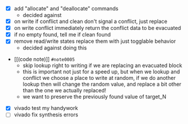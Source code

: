 - [x] add "allocate" and "deallocate" commands
	- decided against
- [x] on write if conflict and clean don't signal a conflict, just replace
- [x] on write conflict immediately return the conflict data to be evacuated
- [x] if no empty found, tell me if clean found
- [x] remove read/write states replace them with just togglable behavior
	- decided against doing this
- [[(code note)]] `#note0005`
	- skip lookup right to writing if we are replacing an evacuated block
	- this is important not just for a speed up, but when we lookup and conflict we choose a place to write at random, if we do another lookup then will change the random value, and replace a bit other than the one we actually replaced!
	- we want to preserve the previously found value of target_N
- [x] vivado test my handywork
- [ ] vivado fix synthesis errors 